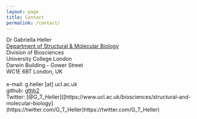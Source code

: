 ```yaml
---
layout: page
title: Contact
permalink: /contact/
---
```


<p>Dr Gabriella Heller<br>
<a href="https://www.ucl.ac.uk/biosciences/structural-and-molecular-biology">Department of Structural & Molecular Biology</a><br>
Division of Biosciences<br>
University College London<br>
Darwin Building - Gower Street<br>
WC1E 6BT London, UK<br>
<br>
e-mail: g.heller [at] ucl.ac.uk<br>
github: <a href="https://github.com/gthh2">gthh2</a><br>
Twitter: [@G_T_Heller]([https://www.ucl.ac.uk/biosciences/structural-and-molecular-biology](https://twitter.com/G_T_Heller)https://twitter.com/G_T_Heller)<br>
</p>
